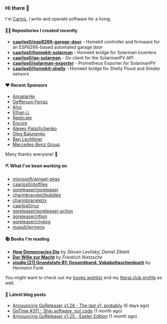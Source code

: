 ### Hi there 👋

I'm [Carlos](https://caarlos0.dev), I write and operate software for a living.

#### 👨‍💻 Repositories I created recently
- **[caarlos0/esp8266-garage-door](https://github.com/caarlos0/esp8266-garage-door)** - Homekit controller and firmware for an ESP8266-based automated garage door
- **[caarlos0/homekit-solarman](https://github.com/caarlos0/homekit-solarman)** - Homekit bridge for Solarman Inverters
- **[caarlos0/go-solarman](https://github.com/caarlos0/go-solarman)** - Go client for the SolarmanPV API
- **[caarlos0/solarman-exporter](https://github.com/caarlos0/solarman-exporter)** - Prometheus Exporter for SolarmanPV
- **[caarlos0/homekit-shelly](https://github.com/caarlos0/homekit-shelly)** - Homekit bridge for Shelly Flood and Smoke sensors


#### ❤️ Recent Sponsors
- [AnnatarHe](https://github.com/AnnatarHe)
- [Gefferson Ferraz](https://github.com/geffersonFerraz)
- [Alyx](https://github.com/AlyxPink)
- [Ethan Li](https://github.com/ethanjli)
- [Replicate](https://github.com/replicate)
- [Encore](https://github.com/encoredev)
- [Alexey Palazhchenko](https://github.com/AlekSi)
- [Oleg Balunenko](https://github.com/obalunenko)
- [Ben Lechlitner](https://github.com/asphaltbuffet)
- [Mercedes-Benz Group](https://github.com/mercedes-benz)

Many thanks everyone! 🙏

#### ⛏️ What I've been working on

- [microsoft/winget-pkgs](https://github.com/microsoft/winget-pkgs)
- [caarlos0/dotfiles](https://github.com/caarlos0/dotfiles)
- [goreleaser/goreleaser](https://github.com/goreleaser/goreleaser)
- [charmbracelet/bubbles](https://github.com/charmbracelet/bubbles)
- [charmbracelet/x](https://github.com/charmbracelet/x)
- [caarlos0/nur](https://github.com/caarlos0/nur)
- [goreleaser/goreleaser-action](https://github.com/goreleaser/goreleaser-action)
- [goreleaser/nfpm](https://github.com/goreleaser/nfpm)
- [goreleaser/chglog](https://github.com/goreleaser/chglog)
- [muesli/termenv](https://github.com/muesli/termenv)

#### 📚 Books I'm reading
- **[How Democracies Die](https://literal.club/caarlos0/book/how-democracies-die-5395k)** by _Steven Levitsky, Daniel Ziblatt_
- **[Der Wille zur Macht](https://literal.club/caarlos0/book/friedrich-nietzsche-der-wille-zur-macht-5cvbc)** by _Friedrich Nietzsche_
- **[studio [21] Grundstufe B1: Gesamtband. Vokabeltaschenbuch](https://literal.club/caarlos0/book/hermann-funk-studio-21-grundstufe-b1-gesamtband-vokabeltaschenbuch-goh4l)** by _Hermann Funk_

You might want to check out my
[books wishlist](https://www.amazon.com.br/hz/wishlist/ls/EB8P7VS717SV)
and my [literal.club profile](https://literal.club/caarlos0) as well.

#### 📄 Latest blog posts
- [Announcing GoReleaser v1.26 - The last v1, probably](https://carlosbecker.com/posts/goreleaser-v1.26/) (6 days ago)
- [GoTime #311 - Ship software, not code](https://carlosbecker.com/posts/gotime-shipping/) (1 month ago)
- [Announcing GoReleaser v1.25 - Easter Edition](https://carlosbecker.com/posts/goreleaser-v1.25/) (1 month ago)

